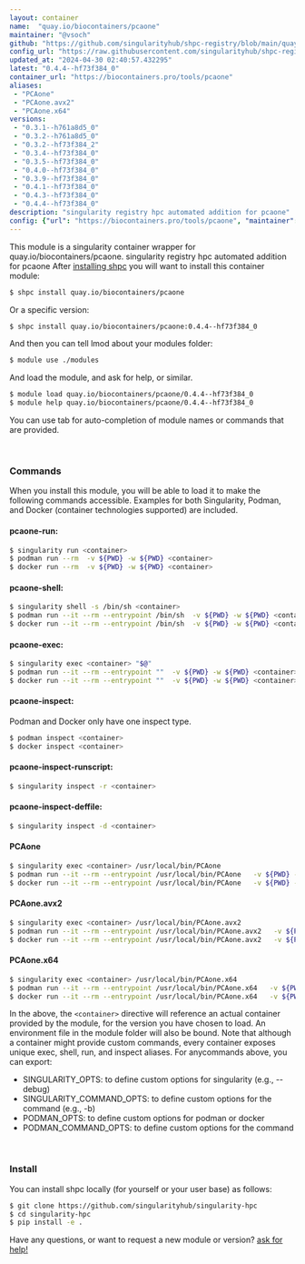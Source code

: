 ```yaml
---
layout: container
name:  "quay.io/biocontainers/pcaone"
maintainer: "@vsoch"
github: "https://github.com/singularityhub/shpc-registry/blob/main/quay.io/biocontainers/pcaone/container.yaml"
config_url: "https://raw.githubusercontent.com/singularityhub/shpc-registry/main/quay.io/biocontainers/pcaone/container.yaml"
updated_at: "2024-04-30 02:40:57.432295"
latest: "0.4.4--hf73f384_0"
container_url: "https://biocontainers.pro/tools/pcaone"
aliases:
 - "PCAone"
 - "PCAone.avx2"
 - "PCAone.x64"
versions:
 - "0.3.1--h761a8d5_0"
 - "0.3.2--h761a8d5_0"
 - "0.3.2--hf73f384_2"
 - "0.3.4--hf73f384_0"
 - "0.3.5--hf73f384_0"
 - "0.4.0--hf73f384_0"
 - "0.3.9--hf73f384_0"
 - "0.4.1--hf73f384_0"
 - "0.4.3--hf73f384_0"
 - "0.4.4--hf73f384_0"
description: "singularity registry hpc automated addition for pcaone"
config: {"url": "https://biocontainers.pro/tools/pcaone", "maintainer": "@vsoch", "description": "singularity registry hpc automated addition for pcaone", "latest": {"0.4.4--hf73f384_0": "sha256:f2672399cbb605a3bb00b91f8f1638cf01135693be21e602c79d20d74d026b1f"}, "tags": {"0.3.1--h761a8d5_0": "sha256:d99c680eaf58f9aa301d77a4addae9b092eef9bc7c5e5f34cbde5de681277366", "0.3.2--h761a8d5_0": "sha256:0d73402b7ad65f453c1493ad33400dcb54a23e027cbbc8658feea27f21ab3794", "0.3.2--hf73f384_2": "sha256:1f5135499db289a991268b131890fb958b9d0e2a7d34854cf67f74b80b4a958f", "0.3.4--hf73f384_0": "sha256:768fce3f66843ba0d45cee84a6f913d8cfc3ab850645951557063ff259a7bdb3", "0.3.5--hf73f384_0": "sha256:535846a6d87098f47e89c0f658e97d9bb6f4e4cfbc91872ac96e479d0695aa5c", "0.4.0--hf73f384_0": "sha256:7c6e62ff0f4ca66b4bc8f47c50d6cf0b69dced589d1c6da12dcbb38bd38c917c", "0.3.9--hf73f384_0": "sha256:b2264d0929f49473041c5b1af2d117912043830ef256b0e32b016806028e44e3", "0.4.1--hf73f384_0": "sha256:be4d5958bfbca0684d0dd85b4b16d770a9a6ecc2027ef4fd2546f2f79095073c", "0.4.3--hf73f384_0": "sha256:a6f96a159a8836f278473fe173999c63ba6edf5ad3c9a29ddfcff667bb7523e2", "0.4.4--hf73f384_0": "sha256:f2672399cbb605a3bb00b91f8f1638cf01135693be21e602c79d20d74d026b1f"}, "docker": "quay.io/biocontainers/pcaone", "aliases": {"PCAone": "/usr/local/bin/PCAone", "PCAone.avx2": "/usr/local/bin/PCAone.avx2", "PCAone.x64": "/usr/local/bin/PCAone.x64"}}
---
```


This module is a singularity container wrapper for quay.io/biocontainers/pcaone.
singularity registry hpc automated addition for pcaone
After [installing shpc](#install) you will want to install this container module:


```bash
$ shpc install quay.io/biocontainers/pcaone
```

Or a specific version:

```bash
$ shpc install quay.io/biocontainers/pcaone:0.4.4--hf73f384_0
```

And then you can tell lmod about your modules folder:

```bash
$ module use ./modules
```

And load the module, and ask for help, or similar.

```bash
$ module load quay.io/biocontainers/pcaone/0.4.4--hf73f384_0
$ module help quay.io/biocontainers/pcaone/0.4.4--hf73f384_0
```

You can use tab for auto-completion of module names or commands that are provided.

<br>

### Commands

When you install this module, you will be able to load it to make the following commands accessible.
Examples for both Singularity, Podman, and Docker (container technologies supported) are included.

#### pcaone-run:

```bash
$ singularity run <container>
$ podman run --rm  -v ${PWD} -w ${PWD} <container>
$ docker run --rm  -v ${PWD} -w ${PWD} <container>
```

#### pcaone-shell:

```bash
$ singularity shell -s /bin/sh <container>
$ podman run --it --rm --entrypoint /bin/sh  -v ${PWD} -w ${PWD} <container>
$ docker run --it --rm --entrypoint /bin/sh  -v ${PWD} -w ${PWD} <container>
```

#### pcaone-exec:

```bash
$ singularity exec <container> "$@"
$ podman run --it --rm --entrypoint ""  -v ${PWD} -w ${PWD} <container> "$@"
$ docker run --it --rm --entrypoint ""  -v ${PWD} -w ${PWD} <container> "$@"
```

#### pcaone-inspect:

Podman and Docker only have one inspect type.

```bash
$ podman inspect <container>
$ docker inspect <container>
```

#### pcaone-inspect-runscript:

```bash
$ singularity inspect -r <container>
```

#### pcaone-inspect-deffile:

```bash
$ singularity inspect -d <container>
```


#### PCAone

```bash
$ singularity exec <container> /usr/local/bin/PCAone
$ podman run --it --rm --entrypoint /usr/local/bin/PCAone   -v ${PWD} -w ${PWD} <container> -c " $@"
$ docker run --it --rm --entrypoint /usr/local/bin/PCAone   -v ${PWD} -w ${PWD} <container> -c " $@"
```


#### PCAone.avx2

```bash
$ singularity exec <container> /usr/local/bin/PCAone.avx2
$ podman run --it --rm --entrypoint /usr/local/bin/PCAone.avx2   -v ${PWD} -w ${PWD} <container> -c " $@"
$ docker run --it --rm --entrypoint /usr/local/bin/PCAone.avx2   -v ${PWD} -w ${PWD} <container> -c " $@"
```


#### PCAone.x64

```bash
$ singularity exec <container> /usr/local/bin/PCAone.x64
$ podman run --it --rm --entrypoint /usr/local/bin/PCAone.x64   -v ${PWD} -w ${PWD} <container> -c " $@"
$ docker run --it --rm --entrypoint /usr/local/bin/PCAone.x64   -v ${PWD} -w ${PWD} <container> -c " $@"
```



In the above, the `<container>` directive will reference an actual container provided
by the module, for the version you have chosen to load. An environment file in the
module folder will also be bound. Note that although a container
might provide custom commands, every container exposes unique exec, shell, run, and
inspect aliases. For anycommands above, you can export:

 - SINGULARITY_OPTS: to define custom options for singularity (e.g., --debug)
 - SINGULARITY_COMMAND_OPTS: to define custom options for the command (e.g., -b)
 - PODMAN_OPTS: to define custom options for podman or docker
 - PODMAN_COMMAND_OPTS: to define custom options for the command

<br>

### Install

You can install shpc locally (for yourself or your user base) as follows:

```bash
$ git clone https://github.com/singularityhub/singularity-hpc
$ cd singularity-hpc
$ pip install -e .
```

Have any questions, or want to request a new module or version? [ask for help!](https://github.com/singularityhub/singularity-hpc/issues)